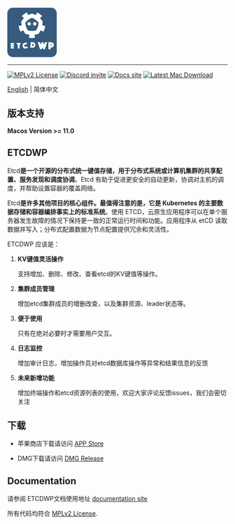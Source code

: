 ![ETCDWP](icon.png "ETCDWP")

---
[![MPLv2 License][6]][7]
[![Discord invite][8]][9]
[![Docs site][5]][3]
[![Latest Mac Download][10]][2]


[English]([README.md) | 简体中文

## 版本支持

**Macos Version >= 11.0**


## ETCDWP

Etcd**是一个开源的分布式统一键值存储，用于分布式系统或计算机集群的共享配置、服务发现和调度协调**。Etcd 有助于促进更安全的自动更新，协调对主机的调度，并帮助设置容器的覆盖网络。

Etcd**是许多其他项目的核心组件。最值得注意的是，它是 Kubernetes 的主要数据存储和容器编排事实上的标准系统**。使用 ETCD，云原生应用程序可以在单个服务器发生故障的情况下保持更一致的正常运行时间和功能。应用程序从 etCD 读取数据并写入；分布式配置数据为节点配置提供冗余和灵活性。


ETCDWP 应该是：

1. **KV键值灵活操作**
    
    支持增加、删除、修改、查看etcd的KV键值等操作。

2. **集群成员管理**

    增加etcd集群成员的增删改查，以及集群资源、leader状态等。

3. **便于使用**

    只有在绝对必要时才需要用户交互。

4. **日志监控**

    增加审计日志，增加操作员对etcd数据库操作等异常和结果信息的反馈

5. **未来新增功能**

    增加终端操作和etcd资源列表的使用，欢迎大家评论反馈issues，我们会密切关注


## 下载

- 苹果商店下载请访问 [APP Store][1]


- DMG下载请访问 [DMG Release][2]


## Documentation

请参阅 ETCDWP文档使用地址 [documentation site][3]

所有代码均符合 [MPLv2 License][4].

[1]: https://apps.apple.com/cn/app/etcdwp/id1617626187?mt=12
[2]: https://github.com/workpieces/etcdWpSite/releases
[3]: https://github.com/workpieces/etcdWpSite/wiki
[4]: https://github.com/workpieces/etcdWpSite/blob/main/LICENSE
[5]: https://img.shields.io/badge/Docs-Learn%20more-ffc7c7
[6]: https://img.shields.io/badge/license-MPLv2-blue.svg?style=flat-square
[7]: https://www.mozilla.org/MPL/2.0/
[8]: https://img.shields.io/badge/Discord-Come%20and%20chill-blue
[9]: https://github.com/workpieces/etcdWpSite/issues
[10]: https://img.shields.io/teamcity/https/build.syncthing.net/s/Syncthing_BuildMac.svg?style=flat-square&label=mac+build

